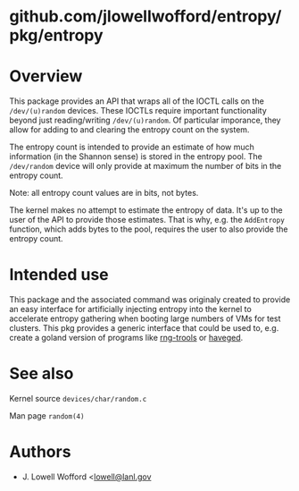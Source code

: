 # github.com/jlowellwofford/entropy/pkg/entropy

# Overview

This package provides an API that wraps all of the IOCTL calls on the `/dev/(u)random` devices.  These IOCTLs require important functionality beyond just reading/writing `/dev/(u)random`.  Of particular imporance, they allow for adding to and clearing the entropy count on the system.

The entropy count is intended to provide an estimate of how much information (in the Shannon sense) is stored in the entropy pool.  The `/dev/random` device will only provide at maximum the number of bits in the entropy count.

Note: all entropy count values are in bits, not bytes.

The kernel makes no attempt to estimate the entropy of data.  It's up to the user of the API to provide those estimates. That is why, e.g. the `AddEntropy` function, which adds bytes to the pool, requires the user to also provide the entropy count.

# Intended use

This package and the associated command was originaly created to provide an easy interface for artificially injecting entropy into the kernel to accelerate entropy gathering when booting large numbers of VMs for test clusters.  This pkg provides a generic interface that could be used to, e.g. create a goland version of programs like [rng-trools](https://github.com/nhorman/rng-tools) or [haveged](http://www.issihosts.com/haveged/).  

# See also

Kernel source `devices/char/random.c`

Man page `random(4)`

# Authors

- J. Lowell Wofford <lowell@lanl.gov